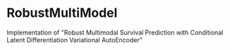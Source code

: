 # RobustMultiModel
Implementation of "Robust Multimodal Survival Prediction with Conditional Latent Differentiation Variational AutoEncoder"
